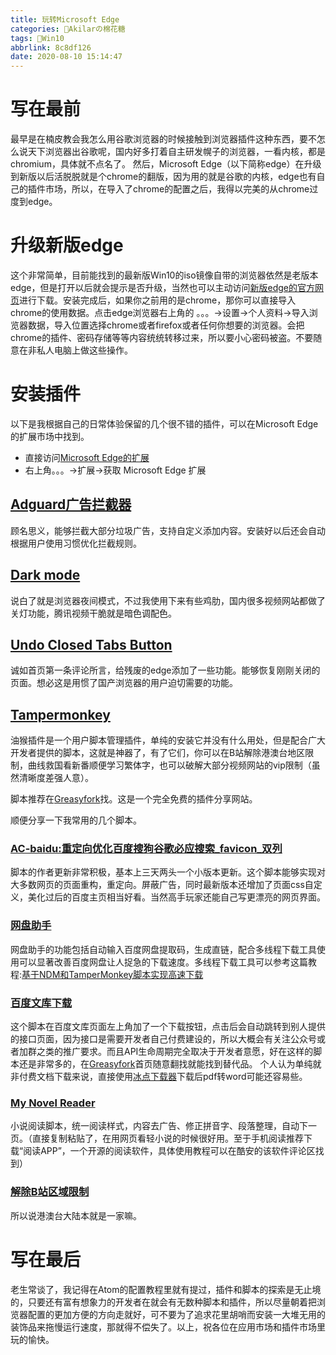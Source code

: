 ```yaml
---
title: 玩转Microsoft Edge
categories: 🍨Akilarの棉花糖
tags: 🍨Win10
abbrlink: 8c8df126
date: 2020-08-10 15:14:47
---
```

# 写在最前

最早是在楠皮教会我怎么用谷歌浏览器的时候接触到浏览器插件这种东西，要不怎么说天下浏览器出谷歌呢，国内好多打着自主研发幌子的浏览器，一看内核，都是chromium，具体就不点名了。
然后，Microsoft Edge（以下简称edge）在升级到新版以后活脱脱就是个chrome的翻版，因为用的就是谷歌的内核，edge也有自己的插件市场，所以，在导入了chrome的配置之后，我得以完美的从chrome过度到edge。

# 升级新版edge

这个非常简单，目前能找到的最新版Win10的iso镜像自带的浏览器依然是老版本edge，但是打开以后就会提示是否升级，当然也可以主动访问[新版edge的官方网页](https://www.microsoft.com/zh-cn/edge)进行下载。安装完成后，如果你之前用的是chrome，那你可以直接导入chrome的使用数据。点击edge浏览器右上角的 。。。->设置->个人资料->导入浏览器数据，导入位置选择chrome或者firefox或者任何你想要的浏览器。会把chrome的插件、密码存储等等内容统统转移过来，所以要小心密码被盗。不要随意在非私人电脑上做这些操作。

# 安装插件

以下是我根据自己的日常体验保留的几个很不错的插件，可以在Microsoft Edge的扩展市场中找到。
- 直接访问[Microsoft Edge的扩展](https://microsoftedge.microsoft.com/addons?hl=zh-CN)
- 右上角。。。->扩展->获取 Microsoft Edge 扩展

## [Adguard广告拦截器](https://microsoftedge.microsoft.com/addons/detail/adguard-%E5%B9%BF%E5%91%8A%E6%8B%A6%E6%88%AA%E5%99%A8/pdffkfellgipmhklpdmokmckkkfcopbh?hl=zh-CN)
顾名思义，能够拦截大部分垃圾广告，支持自定义添加内容。安装好以后还会自动根据用户使用习惯优化拦截规则。

## [Dark mode](https://microsoftedge.microsoft.com/addons/detail/dark-mode/boldmdfoencgjfblcelefkjfafmpiahm?hl=zh-CN)
说白了就是浏览器夜间模式，不过我使用下来有些鸡肋，国内很多视频网站都做了关灯功能，腾讯视频干脆就是暗色调配色。

## [Undo Closed Tabs Button](https://microsoftedge.microsoft.com/addons/detail/undo-closed-tabs-button/hfigadnahbppkfoomjopnladdokbmnkc?hl=zh-CN)
诚如首页第一条评论所言，给残废的edge添加了一些功能。能够恢复刚刚关闭的页面。想必这是用惯了国产浏览器的用户迫切需要的功能。

## [Tampermonkey](https://microsoftedge.microsoft.com/addons/detail/tampermonkey/iikmkjmpaadaobahmlepeloendndfphd?hl=zh-CN)
油猴插件是一个用户脚本管理插件，单纯的安装它并没有什么用处，但是配合广大开发者提供的脚本，这就是神器了，有了它们，你可以在B站解除港澳台地区限制，曲线救国看新番顺便学习繁体字，也可以破解大部分视频网站的vip限制（虽然清晰度差强人意）。

脚本推荐在[Greasyfork](https://greasyfork.org/zh-CN/scripts)找。这是一个完全免费的插件分享网站。

顺便分享一下我常用的几个脚本。
### [AC-baidu:重定向优化百度搜狗谷歌必应搜索_favicon_双列](https://greasyfork.org/zh-CN/scripts/14178-ac-baidu-%E9%87%8D%E5%AE%9A%E5%90%91%E4%BC%98%E5%8C%96%E7%99%BE%E5%BA%A6%E6%90%9C%E7%8B%97%E8%B0%B7%E6%AD%8C%E5%BF%85%E5%BA%94%E6%90%9C%E7%B4%A2-favicon-%E5%8F%8C%E5%88%97)
脚本的作者更新非常积极，基本上三天两头一个小版本更新。这个脚本能够实现对大多数网页的页面重构，重定向。屏蔽广告，同时最新版本还增加了页面css自定义，美化过后的百度主页相当好看。当然高手玩家还能自己写更漂亮的网页界面。
### [网盘助手](https://greasyfork.org/zh-CN/scripts/378301-%E7%BD%91%E7%9B%98%E5%8A%A9%E6%89%8B)
网盘助手的功能包括自动输入百度网盘提取码，生成直链，配合多线程下载工具使用可以显著改善百度网盘让人捉急的下载速度。多线程下载工具可以参考这篇教程:[基于NDM和TamperMonkey脚本实现高速下载](https://akilar.top/post/e332c532.html)
### [百度文库下载](https://greasyfork.org/zh-CN/scripts/388805-%E7%99%BE%E5%BA%A6%E6%96%87%E5%BA%93%E5%85%8D%E8%B4%B9%E4%B8%8B%E8%BD%BD)
这个脚本在百度文库页面左上角加了一个下载按钮，点击后会自动跳转到别人提供的接口页面，因为接口是需要开发者自己付费建设的，所以大概会有关注公众号或者加群之类的推广要求。而且API生命周期完全取决于开发者意愿，好在这样的脚本还是非常多的，在[Greasyfork](https://greasyfork.org/zh-CN/scripts)首页随意翻找就能找到替代品。
个人认为单纯就非付费文档下载来说，直接使用[冰点下载器](http://www.bingdian001.com/?p=30)下载后pdf转word可能还容易些。
### [My Novel Reader](https://greasyfork.org/zh-CN/scripts/292-my-novel-reader)
小说阅读脚本，统一阅读样式，内容去广告、修正拼音字、段落整理，自动下一页。（直接复制粘贴了，在用网页看轻小说的时候很好用。至于手机阅读推荐下载“阅读APP”，一个开源的阅读软件，具体使用教程可以在酷安的该软件评论区找到）

### [解除B站区域限制](https://greasyfork.org/zh-CN/scripts/25718-%E8%A7%A3%E9%99%A4b%E7%AB%99%E5%8C%BA%E5%9F%9F%E9%99%90%E5%88%B6)
所以说港澳台大陆本就是一家嘛。

# 写在最后
老生常谈了，我记得在Atom的配置教程里就有提过，插件和脚本的探索是无止境的，只要还有富有想象力的开发者在就会有无数种脚本和插件，所以尽量朝着把浏览器配置的更加方便的方向走就好，可不要为了追求花里胡哨而安装一大堆无用的装饰品来拖慢运行速度，那就得不偿失了。以上，祝各位在应用市场和插件市场里玩的愉快。
